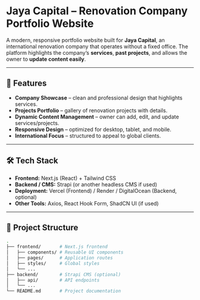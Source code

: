 # Jaya Capital – Renovation Company Portfolio Website  

A modern, responsive portfolio website built for **Jaya Capital**, an international renovation company that operates without a fixed office. The platform highlights the company’s **services**, **past projects**, and allows the owner to **update content easily**.  

---

## 🚀 Features  
- **Company Showcase** – clean and professional design that highlights services.  
- **Projects Portfolio** – gallery of renovation projects with details.  
- **Dynamic Content Management** – owner can add, edit, and update services/projects.  
- **Responsive Design** – optimized for desktop, tablet, and mobile.  
- **International Focus** – structured to appeal to global clients.  

---

## 🛠 Tech Stack  
- **Frontend:** Next.js (React) + Tailwind CSS  
- **Backend / CMS:** Strapi (or another headless CMS if used)  
- **Deployment:** Vercel (Frontend) / Render / DigitalOcean (Backend, optional)  
- **Other Tools:** Axios, React Hook Form, ShadCN UI (if used)  

---

## 📂 Project Structure  
```bash
.
├── frontend/       # Next.js frontend
│   ├── components/ # Reusable UI components
│   ├── pages/      # Application routes
│   ├── styles/     # Global styles
│   └── ...
├── backend/        # Strapi CMS (optional)
│   ├── api/        # API endpoints
│   └── ...
└── README.md       # Project documentation
